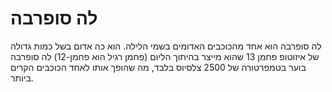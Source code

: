# לה סופרבה

לה סופרבה הוא אחד מהכוכבים האדומים בשמי הלילה. הוא כה אדום בשל כמות גדולה של
איזוטופ פחמן 13 שהוא מייצר בהיתוך הליום (פחמן רגיל הוא פחמן-12) לה סופרבה בוער
בטמפרטורה של 2500 צלסיוס בלבד, מה שהופך אותו לאחד הכוכבים הקרים ביותר.
